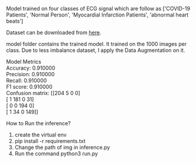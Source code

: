 Model trained on four classes of ECG signal which are follow as
['COVID-19 Patients', 'Normal Person', 'Myocardial Infarction Patients', 'abnormal heart beats']

Dataset can be downloaded from [here](https://drive.google.com/drive/folders/1iIh7O2DpoYB1ZpDspgE3Boax8PV-RXuC?usp=sharing).


model folder contains the trained model. It trained on the 1000 images per class. Due to less imbalance dataset, I apply the Data Augmentation on it.

Model Metrics<br />
Accuracy: 0.910000<br />
Precision: 0.910000<br />
Recall: 0.910000<br />
F1 score: 0.910000<br />
Confusion matrix:
 [[204   5   0   0]<br />
 [  1 181   0  31]<br />
 [  0   0 194   0]<br />
 [  1  34   0 149]]<br />


How to Run the inference?
1. create the virtual env
2. pip install -r requirements.txt
3. Change the path of img in inference.py
4. Run the command python3 run.py
